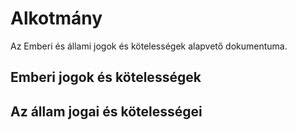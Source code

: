 Alkotmány
=========

Az Emberi és állami jogok és kötelességek alapvető dokumentuma.

Emberi jogok és kötelességek
----------------------------

Az állam jogai és kötelességei
------------------------------